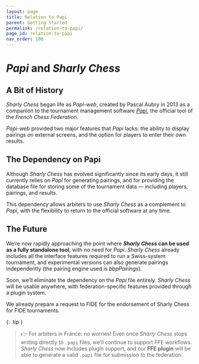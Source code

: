 ```yaml
---
layout: page
title: Relation to Papi
parent: Getting Started
permalink: /relation-to-papi/
page_id: relation-to-papi
nav_order: 100
---
```


# _Papi_ and _Sharly Chess_

## A Bit of History

_Sharly Chess_ began life as _Papi-web_, created by Pascal Aubry in 2013 as a companion to the tournament management software _[Papi](https://www.echecs.asso.fr/Actu.aspx?Ref=142877)_, the official tool of the _French Chess Federation_.

_Papi-web_ provided two major features that _Papi_ lacks: the ability to display pairings on external screens, and the option for players to enter their own results.

## The Dependency on Papi

Although _Sharly Chess_ has evolved significantly since its early days, it still currently relies on _Papi_ for generating pairings, and for providing the database file for storing some of the tournament data — including players, pairings, and results.

This dependency allows arbiters to use _Sharly Chess_ as a complement to _Papi_, with the flexibility to return to the official software at any time.

## The Future

We’re now rapidly approaching the point where **_Sharly Chess_ can be used as a fully standalone tool**, with no need for _Papi_.
_Sharly Chess_ already includes all the interface features required to run a Swiss-system tournament, and experimental versions can also generate pairings independently (the pairing engine used is _bbpPairings_).

Soon, we’ll eliminate the dependency on the _Papi_ file entirely. _Sharly Chess_ will be usable anywhere, with federation-specific features provided through a plugin system.

We already prepare a request to FIDE for the endorsement of Sharly Chess for FIDE tournaments.

{: .tip }
> :point_right: For arbiters in France: no worries! Even once _Sharly Chess_ stops writing directly to `.papi` files, we’ll continue to support FFE workflows. _Sharly Chess_ now includes plugin support, and our **FFE plugin** will be able to generate a valid `.papi` file for submission to the federation.
